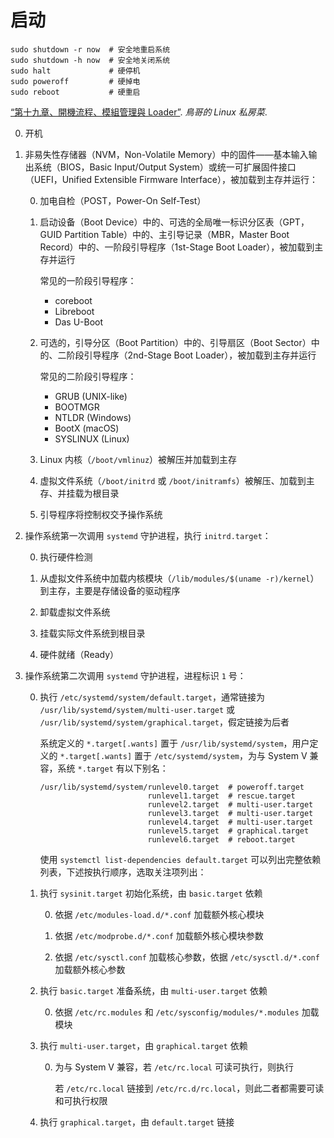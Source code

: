 # 启动

```shell script
sudo shutdown -r now  # 安全地重启系统
sudo shutdown -h now  # 安全地关闭系统
sudo halt             # 硬停机
sudo poweroff         # 硬掉电
sudo reboot           # 硬重启
```

[“第十九章、開機流程、模組管理與 Loader”](http://linux.vbird.org/linux_basic/0510osloader.php). *鳥哥的 Linux 私房菜*.

0.  开机

0.  非易失性存储器（NVM，Non-Volatile Memory）中的固件——基本输入输出系统（BIOS，Basic Input/Output System）或统一可扩展固件接口（UEFI，Unified Extensible Firmware Interface），被加载到主存并运行：

    0.  加电自检（POST，Power-On Self-Test）

    0.  启动设备（Boot Device）中的、可选的全局唯一标识分区表（GPT，GUID Partition Table）中的、主引导记录（MBR，Master Boot Record）中的、一阶段引导程序（1st-Stage Boot Loader），被加载到主存并运行

        常见的一阶段引导程序：
        *   coreboot
        *   Libreboot
        *   Das U-Boot

    0.  可选的，引导分区（Boot Partition）中的、引导扇区（Boot Sector）中的、二阶段引导程序（2nd-Stage Boot Loader），被加载到主存并运行

        常见的二阶段引导程序：
        *   GRUB (UNIX-like)
        *   BOOTMGR
        *   NTLDR (Windows)
        *   BootX (macOS)
        *   SYSLINUX (Linux)

    0.  Linux 内核（`/boot/vmlinuz`）被解压并加载到主存

    0.  虚拟文件系统（`/boot/initrd` 或 `/boot/initramfs`）被解压、加载到主存、并挂载为根目录

    0.  引导程序将控制权交予操作系统

0.  操作系统第一次调用 `systemd` 守护进程，执行 `initrd.target`：

    0.  执行硬件检测

    0.  从虚拟文件系统中加载内核模块（`/lib/modules/$(uname -r)/kernel`）到主存，主要是存储设备的驱动程序

    0.  卸载虚拟文件系统

    0.  挂载实际文件系统到根目录

    0.  硬件就绪（Ready）

0.  操作系统第二次调用 `systemd` 守护进程，进程标识 `1` 号：

    0.  执行 `/etc/systemd/system/default.target`，通常链接为 `/usr/lib/systemd/system/multi-user.target` 或 `/usr/lib/systemd/system/graphical.target`，假定链接为后者

        系统定义的 `*.target[.wants]` 置于 `/usr/lib/systemd/system`，用户定义的 `*.target[.wants]` 置于 `/etc/systemd/system`，为与 System V 兼容，系统 `*.target` 有以下别名：

        ```shell script
        /usr/lib/systemd/system/runlevel0.target  # poweroff.target
                                runlevel1.target  # rescue.target
                                runlevel2.target  # multi-user.target
                                runlevel3.target  # multi-user.target
                                runlevel4.target  # multi-user.target
                                runlevel5.target  # graphical.target
                                runlevel6.target  # reboot.target
        ```

        使用 `systemctl list-dependencies default.target` 可以列出完整依赖列表，下述按执行顺序，选取关注项列出：

    0.  执行 `sysinit.target` 初始化系统，由 `basic.target` 依赖

        0.  依据 `/etc/modules-load.d/*.conf` 加载额外核心模块

        0.  依据 `/etc/modprobe.d/*.conf` 加载额外核心模块参数

        0.  依据 `/etc/sysctl.conf` 加载核心参数，依据 `/etc/sysctl.d/*.conf` 加载额外核心参数

    0.  执行 `basic.target` 准备系统，由 `multi-user.target` 依赖

        0.  依据 `/etc/rc.modules` 和 `/etc/sysconfig/modules/*.modules` 加载模块

    0.  执行 `multi-user.target`，由 `graphical.target` 依赖

        0.  为与 System V 兼容，若 `/etc/rc.local` 可读可执行，则执行

            若 `/etc/rc.local` 链接到 `/etc/rc.d/rc.local`，则此二者都需要可读和可执行权限

    0.  执行 `graphical.target`，由 `default.target` 链接
